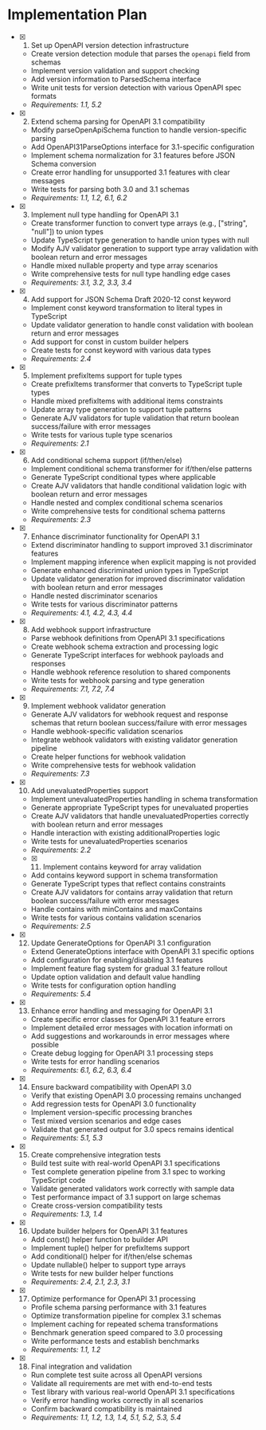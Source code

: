 # Implementation Plan

- [x] 1. Set up OpenAPI version detection infrastructure
  - Create version detection module that parses the `openapi` field from schemas
  - Implement version validation and support checking
  - Add version information to ParsedSchema interface
  - Write unit tests for version detection with various OpenAPI spec formats
  - _Requirements: 1.1, 5.2_

- [x] 2. Extend schema parsing for OpenAPI 3.1 compatibility
  - Modify parseOpenApiSchema function to handle version-specific parsing
  - Add OpenAPI31ParseOptions interface for 3.1-specific configuration
  - Implement schema normalization for 3.1 features before JSON Schema conversion
  - Create error handling for unsupported 3.1 features with clear messages
  - Write tests for parsing both 3.0 and 3.1 schemas
  - _Requirements: 1.1, 1.2, 6.1, 6.2_
  
- [x] 3. Implement null type handling for OpenAPI 3.1
  - Create transformer function to convert type arrays (e.g., ["string", "null"]) to union types
  - Update TypeScript type generation to handle union types with null
  - Modify AJV validator generation to support type array validation with boolean return and error messages
  - Handle mixed nullable property and type array scenarios
  - Write comprehensive tests for null type handling edge cases
  - _Requirements: 3.1, 3.2, 3.3, 3.4_

- [x] 4. Add support for JSON Schema Draft 2020-12 const keyword

  - Implement const keyword transformation to literal types in TypeScript
  - Update validator generation to handle const validation with boolean return and error messages
  - Add support for const in custom builder helpers
  - Create tests for const keyword with various data types
  - _Requirements: 2.4_

- [x] 5. Implement prefixItems support for tuple types



  - Create prefixItems transformer that converts to TypeScript tuple types
  - Handle mixed prefixItems with additional items constraints
  - Update array type generation to support tuple patterns
  - Generate AJV validators for tuple validation that return boolean success/failure with error messages
  - Write tests for various tuple type scenarios
  - _Requirements: 2.1_
 
- [x] 6. Add conditional schema support (if/then/else)
  - Implement conditional schema transformer for if/then/else patterns
  - Generate TypeScript conditional types where applicable
  - Create AJV validators that handle conditional validation logic with boolean return and error messages
  - Handle nested and complex conditional schema scenarios
  - Write comprehensive tests for conditional schema patterns
  - _Requirements: 2.3_

- [x] 7. Enhance discriminator functionality for OpenAPI 3.1
  - Extend discriminator handling to support improved 3.1 discriminator features
  - Implement mapping inference when explicit mapping is not provided
  - Generate enhanced discriminated union types in TypeScript
  - Update validator generation for improved discriminator validation with boolean return and error messages
  - Handle nested discriminator scenarios
  - Write tests for various discriminator patterns
  - _Requirements: 4.1, 4.2, 4.3, 4.4_

- [x] 8. Add webhook support infrastructure
  - Parse webhook definitions from OpenAPI 3.1 specifications
  - Create webhook schema extraction and processing logic   
  - Generate TypeScript interfaces for webhook payloads and responses
  - Handle webhook reference resolution to shared components
  - Write tests for webhook parsing and type generation
  - _Requirements: 7.1, 7.2, 7.4_

- [x] 9. Implement webhook validator generation
  - Generate AJV validators for webhook request and response schemas that return boolean success/failure with error messages
  - Handle webhook-specific validation scenarios
  - Integrate webhook validators with existing validator generation pipeline
  - Create helper functions for webhook validation
  - Write comprehensive tests for webhook validation
  - _Requirements: 7.3_

- [x] 10. Add unevaluatedProperties support
  - Implement unevaluatedProperties handling in schema transformation
  - Generate appropriate TypeScript types for unevaluated properties
  - Create AJV validators that handle unevaluatedProperties correctly with boolean return and error messages
  - Handle interaction with existing additionalProperties logic
  - Write tests for unevaluatedProperties scenarios
  - _Requirements: 2.2_  


  - [x] 11. Implement contains keyword for array validation 
  - Add contains keyword support in schema transformation
  - Generate TypeScript types that reflect contains constraints
  - Create AJV validators for contains array validation that return boolean success/failure with error messages
  - Handle contains with minContains and maxContains
  - Write tests for various contains validation scenarios
  - _Requirements: 2.5_

- [x] 12. Update GenerateOptions for OpenAPI 3.1 configuration
  - Extend GenerateOptions interface with OpenAPI 3.1 specific options
  - Add configuration for enabling/disabling 3.1 features
  - Implement feature flag system for gradual 3.1 feature rollout
  - Update option validation and default value handling
  - Write tests for configuration option handling
  - _Requirements: 5.4_

- [x] 13. Enhance error handling and messaging for OpenAPI 3.1  
  - Create specific error classes for OpenAPI 3.1 feature errors
  - Implement detailed error messages with location informati  on
  - Add suggestions and workarounds in error messages where possible
  - Create debug logging for OpenAPI 3.1 processing steps
  - Write tests for error handling scenarios
  - _Requirements: 6.1, 6.2, 6.3, 6.4_

- [x] 14. Ensure backward compatibility with OpenAPI 3.0
  - Verify that existing OpenAPI 3.0 processing remains unchanged
  - Add regression tests for OpenAPI 3.0 functionality
  - Implement version-specific processing branches
  - Test mixed version scenarios and edge cases
  - Validate that generated output for 3.0 specs remains identical
  - _Requirements: 5.1, 5.3_

- [x] 15. Create comprehensive integration tests





  - Build test suite with real-world OpenAPI 3.1 specifications
  - Test complete generation pipeline from 3.1 spec to working TypeScript code
  - Validate generated validators work correctly with sample data
  - Test performance impact of 3.1 support on large schemas
  - Create cross-version compatibility tests
  - _Requirements: 1.3, 1.4_

- [x] 16. Update builder helpers for OpenAPI 3.1 features
  - Add const() helper function to builder API
  - Implement tuple() helper for prefixItems support
  - Add conditional() helper for if/then/else schemas
  - Update nullable() helper to support type arrays
  - Write tests for new builder helper functions
  - _Requirements: 2.4, 2.1, 2.3, 3.1_

- [x] 17. Optimize performance for OpenAPI 3.1 processing

 
  - Profile schema parsing performance with 3.1 features
  - Optimize transformation pipeline for complex 3.1 schemas
  - Implement caching for repeated schema transformations
  - Benchmark generation speed compared to 3.0 processing
  - Write performance tests and establish benchmarks
  - _Requirements: 1.1, 1.2_

- [x] 18. Final integration and validation



  - Run complete test suite across all OpenAPI versions
  - Validate all requirements are met with end-to-end tests
  - Test library with various real-world OpenAPI 3.1 specifications
  - Verify error handling works correctly in all scenarios
  - Confirm backward compatibility is maintained
  - _Requirements: 1.1, 1.2, 1.3, 1.4, 5.1, 5.2, 5.3, 5.4_